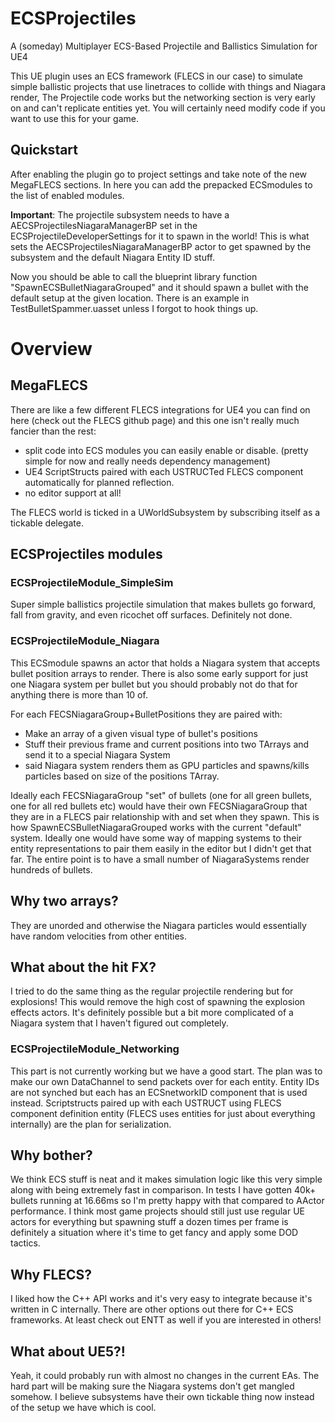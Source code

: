 # ECSProjectiles
A (someday) Multiplayer ECS-Based Projectile and Ballistics Simulation for UE4

This UE plugin uses an ECS framework (FLECS in our case) to simulate simple ballistic projects that use linetraces to collide with things and Niagara render,
The Projectile code works but the networking section is very early on and can't replicate entities yet. 
You will certainly need modify code if you want to use this for your game.

## Quickstart
After enabling the plugin go to project settings and take note of the new MegaFLECS sections. In here you can add the prepacked ECSmodules to the list of enabled modules.

**Important**: The projectile subsystem needs to have a AECSProjectilesNiagaraManagerBP set in the ECSProjectileDeveloperSettings for it to spawn in the world!
This is what sets the AECSProjectilesNiagaraManagerBP actor to get spawned by the subsystem and the default Niagara Entity ID stuff. 

Now you should be able to call the blueprint library function "SpawnECSBulletNiagaraGrouped" and it should spawn a bullet with the default setup at the given location. 
There is an example in TestBulletSpammer.uasset unless I forgot to hook things up.


# Overview

## MegaFLECS

There are like a few different FLECS integrations for UE4 you can find on here (check out the FLECS github page) and this one isn't really much fancier than the rest:
* split code into ECS modules you can easily enable or disable. (pretty simple for now and really needs dependency management)
* UE4 ScriptStructs paired with each USTRUCTed FLECS component automatically for planned reflection.
* no editor support at all! 

The FLECS world is ticked in a UWorldSubsystem by subscribing itself as a tickable delegate.

## ECSProjectiles modules

### ECSProjectileModule_SimpleSim
Super simple ballistics projectile simulation that makes bullets go forward, fall from gravity, and even ricochet off surfaces. Definitely not done.

### ECSProjectileModule_Niagara
This ECSmodule spawns an actor that holds a Niagara system that accepts bullet position arrays to render. 
There is also some early support for just one Niagara system per bullet but you should probably not do that for anything there is more than 10 of.

For each FECSNiagaraGroup+BulletPositions they are paired with:
* Make an array of a given visual type of bullet's positions
* Stuff their previous frame and current positions into two TArrays and send it to a special Niagara System
* said Niagara system renders them as GPU particles and spawns/kills particles based on size of the positions TArray. 

Ideally each FECSNiagaraGroup "set" of bullets (one for all green bullets, one for all red bullets etc) would have their own FECSNiagaraGroup that they are in a FLECS pair relationship with and set when they spawn. 
This is how SpawnECSBulletNiagaraGrouped works with the current "default" system. Ideally one would have some way of mapping systems to their entity representations to pair them easily in the editor but I didn't get that far. The entire point is to have a small number of NiagaraSystems render hundreds of bullets.




## Why two arrays?
They are unorded and otherwise the Niagara particles would essentially have random velocities from other entities.

## What about the hit FX?
I tried to do the same thing as the regular projectile rendering but for explosions! This would remove the high cost of spawning the explosion effects actors.
It's definitely possible but a bit more complicated of a Niagara system that I haven't figured out completely. 

### ECSProjectileModule_Networking
This part is not currently working but we have a good start. The plan was to make our own DataChannel to send packets over for each entity. 
Entity IDs are not synched but each has an ECSnetworkID component that is used instead. 
Scriptstructs paired up with each USTRUCT using FLECS component definition entity (FLECS uses entities for just about everything internally) are the plan for serialization.


## Why bother?
We think ECS stuff is neat and it makes simulation logic like this very simple along with being extremely fast in comparison.
In tests I have gotten 40k+ bullets running at 16.66ms so I'm pretty happy with that compared to AActor performance.
I think most game projects should still just use regular UE actors for everything but spawning stuff a dozen times per frame is definitely a situation where it's time to get fancy and apply some DOD tactics.

## Why FLECS?
I liked how the C++ API works and it's very easy to integrate because it's written in C internally. 
There are other options out there for C++ ECS frameworks. At least check out ENTT as well if you are interested in others! 

## What about UE5?!
Yeah, it could probably run with almost no changes in the current EAs. The hard part will be making sure the Niagara systems don't get mangled somehow. 
I believe subsystems have their own tickable thing now instead of the setup we have which is cool.




